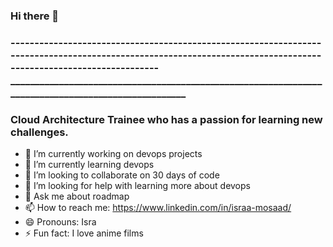 ### Hi there 👋
### -----------------------------------------------------------------------------------------------------------------------------------------------------------------____________________________________________________________________________________________________
### Cloud Architecture Trainee who has a passion for learning new challenges.

- 🔭 I’m currently working on devops projects
- 🌱 I’m currently learning devops
- 👯 I’m looking to collaborate on 30 days of code
- 🤔 I’m looking for help with learning more about devops
- 💬 Ask me about roadmap
- 📫 How to reach me: https://www.linkedin.com/in/israa-mosaad/
- 😄 Pronouns: Isra
- ⚡ Fun fact: I love anime films
<!--
**israa-mosad/israa-mosad** is a ✨ _special_ ✨ repository because its `README.md` (this file) appears on your GitHub profile.

 Here are some ideas to get you started:


-->
